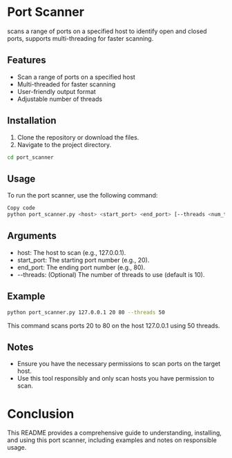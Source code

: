 # Port Scanner
scans a range of ports on a specified host to identify open and closed ports, supports multi-threading for faster scanning. 

## Features

- Scan a range of ports on a specified host
- Multi-threaded for faster scanning
- User-friendly output format
- Adjustable number of threads


## Installation

1. Clone the repository or download the files.
2. Navigate to the project directory.

```bash
cd port_scanner
```

## Usage
To run the port scanner, use the following command:

```bash
Copy code
python port_scanner.py <host> <start_port> <end_port> [--threads <num_threads>]
```
## Arguments

 - host: The host to scan (e.g., 127.0.0.1).
 - start_port: The starting port number (e.g., 20).
 - end_port: The ending port number (e.g., 80).
 - --threads: (Optional) The number of threads to use (default is 10).

## Example
```bash
python port_scanner.py 127.0.0.1 20 80 --threads 50
```
This command scans ports 20 to 80 on the host 127.0.0.1 using 50 threads.

## Notes
 - Ensure you have the necessary permissions to scan ports on the target host.
 - Use this tool responsibly and only scan hosts you have permission to scan.

# Conclusion
This README provides a comprehensive guide to understanding, installing, and using this port scanner, including examples and notes on responsible usage.

